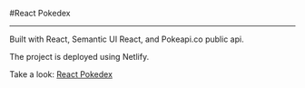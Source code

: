 #React Pokedex

---

Built with React, Semantic UI React, and Pokeapi.co public api.

The project is deployed using Netlify.

Take a look: [React Pokedex](https://youthful-wing-573e29.netlify.com/)
